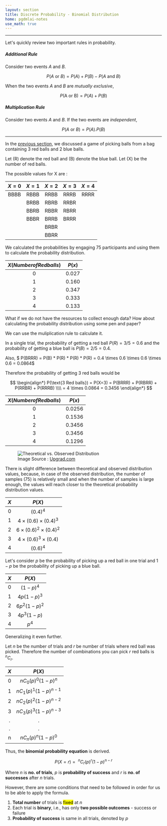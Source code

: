 ```yaml
---
layout: section
title: Discrete Probability - Binomial Distribution
home: pgdmlai-notes
use_math: true
---
```

---
Let's quickly review two important rules in probability. 

##### Additional Rule
Consider two events $A$ and $B$.

$$ P(A\text{ or }B) = P(A) + P(B) - P(A\text{ and }B) $$

When the two events $A$ and $B$ are _mutually exclusive_, 

$$ P(\text{A or B}) = P(A) + P(B) $$

##### Multiplication Rule
Consider two events $A$ and $B$. If the two events are _independent_,

$$ P(A\text{ or }B) = P(A) . P(B) $$

---

In the [previous section](../basic-probability/), we discussed a game of picking balls from a bag containing 3 red balls and 2 blue balls.

Let (R) denote the red ball and (B) denote the blue ball. 
Let (X) be the number of red balls.

The possible values for X are :

| $X=0$ | $X=1$ | $X=2$ | $X=3$ | $X=4$ |
|:-----:|:-----:|:-----:|:-----:|:-----:|
| BBBB  | RBBB  | RRBB  | RRRB  | RRRR  |
|       | BRBB  | RBRB  | RRBR  |       |
|       | BBRB  | RBBR  | RBRR  |       |
|       | BBBR  | BRRB  | BRRR  |       |
|       |       | BRBR  |       |       |
|       |       | BBRR  |       |       |


We calculated the probabilities by engaging 75 participants and using them to calculate the probability distribution.


|   $X (Number of Red balls)$   |   $P(x)$  |
|:-----------------------------:|:---------:|
| 0                             | 0.027     |
| 1                             | 0.160     |
| 2                             | 0.347     |
| 3                             | 0.333     |
| 4                             | 0.133     |


What if we do not have the resources to collect enough data? How about calculating the probability distribution using some pen and paper?

We can use the muliplication rule to calculate it. 

In a single trial, the probability of getting a red ball $P(R) = 3/5 = 0.6$ and the probability of getting a blue ball is $P(B) = 2/5 = 0.4$. 

Also, $ P(BRRR) = P(B) * P(R) * P(R) * P(R) = 0.4 \times 0.6 \times 0.6 \times 0.6 = 0.0864$

Therefore the probability of getting 3 red balls would be

$$
  \begin{align*}
    P(\text{3 Red balls}) = P(X=3) = P(BRRR) + P(RBRR) + P(RRBR) + P(RRRB) \\\\
    = 4 \times 0.0864 = 0.3456
  \end{align*}
$$


|   $X (Number of Red balls)$   |   $P(x)$  |
|:-----------------------------:|:---------:|
| 0                             | 0.0256    |
| 1                             | 0.1536    |
| 2                             | 0.3456    |
| 3                             | 0.3456    |
| 4                             | 0.1296    |

<figure>
 <img class="med-img" src="../assets/Upgrad_Game_Theoretical_vs_Observed_Distribution.png" alt="Theoretical vs. Observed Distribution"/>
 <figcaption>Image Source : <a href="https://upgrad.com">Upgrad.com</a></figcaption>
</figure>


There is slight difference between theoretical and observed distribution values, because, in case of the observed distribution, the number of samples $(75)$ is relatively small and when the number of samples is large enough, the values will reach closer to the theoretical probability distribution values. 


|   $X$   |   $P(X)$                          |
|:-------:|:---------------------------------:|
| 0       | $(0.4)^4$                         |
| 1       | $4 \times (0.6) \times (0.4)^3$   |
| 2       | $6 \times (0.6)^2 \times (0.4)^2$ |
| 3       | $4 \times (0.6)^3 \times (0.4)$   |
| 4       | $(0.6)^4$                         |


Let's consider $p$ be the probability of picking up a red ball in one trial and $1-p$ be the probability of picking up a blue ball. 

|   $X$   |   $P(X)$      |
|:-------:|:-------------:|
| 0       | $(1-p)^4$     |
| 1       | $4p(1-p)^3$   |
| 2       | $6p^2(1-p)^2$ |
| 3       | $4p^3(1-p)$   |
| 4       | $p^4$         |


Generalizing it even further.

Let $n$ be the number of trials and $r$ be number of trials where red ball was picked. Therefore the number of combinations you can pick $r$ red balls is $^nC_r$.

|   $X$   |   $P(X)$                   |
|:-------:|:--------------------------:|
| 0       | $nC_0 (p)^0 (1-p)^{n}$     |
| 1       | $nC_1 (p)^1 (1-p)^{n-1}$   |
| 2       | $nC_2 (p)^2 (1-p)^{n-2}$   |
| 3       | $nC_3 (p)^3 (1-p)^{n-3}$   |
| .       | .                          |
| .       | .                          |
| n       | $nC_n (p)^n (1-p)^{0}$     |


Thus, the **binomial probability equation** is derived.


$$P(X = r) =\text{ }^nC_r (p)^r (1-p)^{n-r} $$

Where $n$ is **no. of trials**, $p$ is **probability of success** and $r$ is **no. of successes** after $n$ trials.


However, there are some conditions that need to be followed in order for us to be able to apply the formula.

1. **Total number** of trials is <mark>fixed</mark> at $n$
2. Each trial is **binary**, i.e., has only **two possible outcomes** - success or failure
3. **Probability of success** is same in all trials, denoted by $p$